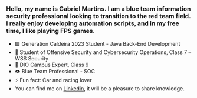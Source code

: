 ### Hello, my name is Gabriel Martins. I am a blue team information security professional looking to transition to the red team field. I really enjoy developing automation scripts, and in my free time, I like playing FPS games.

- 🟩 Generation Caldeira 2023 Student - Java Back-End Development
- 🎯 Student of Offensive Security and Cybersecurity Operations, Class 7 – WSS Security
- 📝 DIO Campus Expert, Class 9
- 👁  Blue Team Professional - SOC
- ⚡ Fun fact: Car and racing lover
- You can find me on [Linkedin](www.linkedin.com/in/gabrielgideonmartins), it will be a pleasure to share knowledge.
